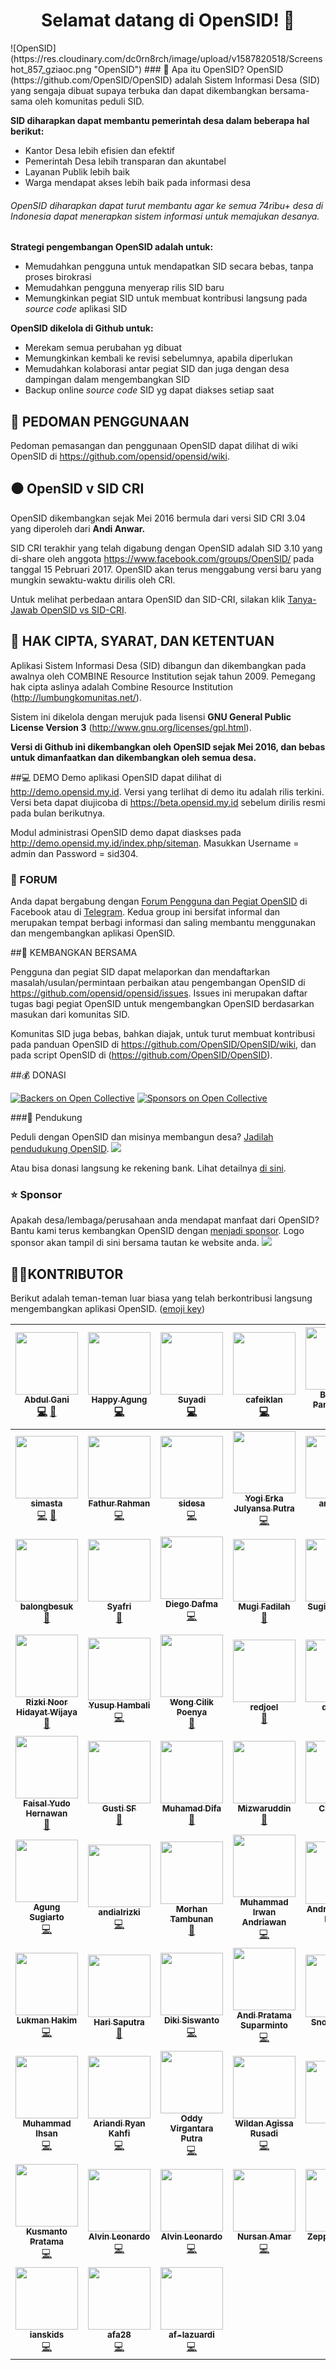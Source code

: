 <h1 align="center">Selamat datang di OpenSID! 👋</h1>
![OpenSID](https://res.cloudinary.com/dc0rn8rch/image/upload/v1587820518/Screenshot_857_gziaoc.png "OpenSID")
### 🤔 Apa itu OpenSID?
OpenSID (https://github.com/OpenSID/OpenSID) adalah Sistem Informasi Desa (SID) yang sengaja dibuat supaya terbuka dan dapat dikembangkan bersama-sama oleh komunitas peduli SID.

**SID diharapkan dapat membantu pemerintah desa dalam beberapa hal berikut:**

- Kantor Desa lebih efisien dan efektif
- Pemerintah Desa lebih transparan dan akuntabel
- Layanan Publik lebih baik
- Warga mendapat akses lebih baik pada informasi desa

###### OpenSID diharapkan dapat turut membantu agar ke semua 74ribu+ desa di Indonesia dapat menerapkan sistem informasi untuk memajukan desanya.

**Strategi pengembangan OpenSID adalah untuk:**
- Memudahkan pengguna untuk mendapatkan SID secara bebas, tanpa proses birokrasi
- Memudahkan pengguna menyerap rilis SID baru
- Memungkinkan pegiat SID untuk membuat kontribusi langsung pada _source code_ aplikasi SID

**OpenSID dikelola di Github untuk:**
- Merekam semua perubahan yg dibuat
- Memungkinkan kembali ke revisi sebelumnya, apabila diperlukan
- Memudahkan kolaborasi antar pegiat SID dan juga dengan desa dampingan dalam mengembangkan SID
- Backup online _source code_ SID yg dapat diakses setiap saat

## 📃 PEDOMAN PENGGUNAAN
Pedoman pemasangan dan penggunaan OpenSID dapat dilihat di wiki OpenSID di https://github.com/opensid/opensid/wiki.

## ⚫️ OpenSID v SID CRI
OpenSID dikembangkan sejak Mei 2016 bermula dari versi SID CRI 3.04 yang diperoleh dari **Andi Anwar.**

SID CRI terakhir yang telah digabung dengan OpenSID adalah SID 3.10 yang di-share oleh anggota https://www.facebook.com/groups/OpenSID/ pada tanggal 15 Pebruari 2017. OpenSID akan terus menggabung versi baru yang mungkin sewaktu-waktu dirilis oleh CRI.

Untuk melihat perbedaan antara OpenSID dan SID-CRI, silakan klik [Tanya-Jawab OpenSID vs SID-CRI](https://github.com/OpenSID/OpenSID/wiki/Tanya-Jawab-OpenSID-vs-SID-CRI).

## 📑 HAK CIPTA, SYARAT, DAN KETENTUAN
Aplikasi Sistem Informasi Desa (SID) dibangun dan dikembangkan pada awalnya oleh COMBINE Resource Institution sejak tahun 2009. Pemegang hak cipta aslinya adalah Combine Resource Institution (http://lumbungkomunitas.net/).

Sistem ini dikelola dengan merujuk pada lisensi **GNU General Public License Version 3** (http://www.gnu.org/licenses/gpl.html).

**Versi di Github ini dikembangkan oleh OpenSID sejak Mei 2016, dan bebas untuk dimanfaatkan dan dikembangkan oleh semua desa.**

##💻 DEMO
Demo aplikasi OpenSID dapat dilihat di http://demo.opensid.my.id. Versi yang terlihat di demo itu adalah rilis terkini. Versi beta dapat diujicoba di https://beta.opensid.my.id sebelum dirilis resmi pada bulan berikutnya.

Modul administrasi OpenSID demo dapat diaskses pada http://demo.opensid.my.id/index.php/siteman. Masukkan Username = admin dan Password = sid304.

### 💬 FORUM

Anda dapat bergabung dengan [Forum Pengguna dan Pegiat OpenSID](https://www.facebook.com/groups/opensid) di Facebook atau di [Telegram](http://bit.ly/2DG6Beb). Kedua group ini bersifat informal dan merupakan tempat berbagi informasi dan saling membantu menggunakan dan mengembangkan aplikasi OpenSID.

##🤝 KEMBANGKAN BERSAMA

Pengguna dan pegiat SID dapat melaporkan dan mendaftarkan masalah/usulan/permintaan perbaikan atau pengembangan OpenSID di https://github.com/opensid/opensid/issues. Issues ini merupakan daftar tugas bagi pegiat OpenSID untuk mengembangkan OpenSID berdasarkan masukan dari komunitas SID.

Komunitas SID juga bebas, bahkan diajak, untuk turut membuat kontribusi pada panduan OpenSID di https://github.com/OpenSID/OpenSID/wiki, dan pada script OpenSID di (https://github.com/OpenSID/OpenSID).

##💰 DONASI

[![Backers on Open Collective](https://opencollective.com/OpenSID/backers/badge.svg)](#backers)
[![Sponsors on Open Collective](https://opencollective.com/OpenSID/sponsors/badge.svg)](#sponsors)

###🧑 Pendukung

Peduli dengan OpenSID dan misinya membangun desa? [Jadilah pendudukung OpenSID](https://opencollective.com/OpenSID#backer).
<a href="https://opencollective.com/OpenSID#backers" target="_blank"><img src="https://opencollective.com/OpenSID/backers.svg?width=890"></a>

Atau bisa donasi langsung ke rekening bank. Lihat detailnya [di sini](https://opendesa.id/donasi).

### ⭐️ Sponsor

Apakah desa/lembaga/perusahaan anda mendapat manfaat dari OpenSID? Bantu kami terus kembangkan OpenSID dengan [menjadi sponsor](https://opencollective.com/OpenSID#sponsor). Logo sponsor akan tampil di sini bersama tautan ke website anda.
<a href="https://opencollective.com/OpenSID#backers" target="_blank"><img src="https://opencollective.com/OpenSID/sponsors.svg?width=890"></a>

##  👨‍💻KONTRIBUTOR
Berikut adalah teman-teman luar biasa yang telah berkontribusi langsung mengembangkan aplikasi OpenSID. ([emoji key](https://github.com/kentcdodds/all-contributors#emoji-key))

<!-- ALL-CONTRIBUTORS-LIST:START - Do not remove or modify this section -->
| [<img src="https://avatars2.githubusercontent.com/u/16488673?s=400&v=4" width="100px;"/><br /><sub><b>Abdul Gani</b></sub>](https://github.com/batudaa)<br />[💻](https://github.com/OpenSID/OpenSID/commits?author=batudaa "Code") [🔧](https://github.com/batudaa/batudaa-theme) | [<img src="https://avatars0.githubusercontent.com/u/19917739?s=460&v=4" width="100px;"/><br /><sub><b>Happy Agung</b></sub>](https://github.com/metalab25)<br />[💻](https://github.com/OpenSID/OpenSID/commits?author=metalab25 "Code") | [<img src="https://avatars2.githubusercontent.com/u/10582583?s=460&v=4" width="100px;"/><br /><sub><b>Suyadi</b></sub>](https://github.com/esyede)<br />[💻](https://github.com/OpenSID/OpenSID/commits?author=esyede "Code") | [<img src="https://avatars3.githubusercontent.com/u/1905469?s=460&v=4" width="100px;"/><br /><sub><b>cafeiklan</b></sub>](https://github.com/cafeiklan)<br />[💻](https://github.com/OpenSID/OpenSID/commits?author=cafeiklan "Code") | [<img src="https://scontent.fmel5-1.fna.fbcdn.net/v/t1.0-1/c1.0.295.295/13006503_10206151340131094_1877719533061445211_n.jpg?_nc_cat=0&oh=47afde62179860ed0c59c94974875eac&oe=5BF79D49" width="100px;"/><br /><sub><b>Bimo Aji Pamungkas</b></sub>](https://www.facebook.com/i177o)<br />[💻](https://github.com/OpenSID/OpenSID/commits?author=ombimo "Code") | [<img src="https://avatars2.githubusercontent.com/u/1229849?s=460&v=4" width="100px;"/><br /><sub><b>Ayi Sumarna</b></sub>](https://github.com/siayi)<br />[💻](https://github.com/OpenSID/OpenSID/commits?author=siayi "Code") [🐛](https://github.com/OpenSID/OpenSID/issues?q=author%3Asiayi) | [<img src="https://avatars3.githubusercontent.com/u/1853475?s=460&v=4" width="100px;"/><br /><sub><b>Ahmad Afandi</b></sub>](https://github.com/pandigresik)<br />[💻](https://github.com/OpenSID/OpenSID/commits?author=pandigresik "Code") |
| :---: | :---: | :---: | :---: | :---: | :---: | :---: |
| [<img src="https://avatars0.githubusercontent.com/u/26613576?s=460&v=4" width="100px;"/><br /><sub><b>simasta</b></sub>](https://github.com/simasta)<br />[💻](https://github.com/OpenSID/OpenSID/commits?author=simasta "Code") [🔧](https://github.com/simasta/wpsid-shortcode) | [<img src="https://avatars2.githubusercontent.com/u/26631297?s=460&v=4" width="100px;"/><br /><sub><b>Fathur Rahman</b></sub>](https://fathurvbf.wordpress.com/)<br />[💻](https://github.com/OpenSID/OpenSID/commits?author=fathurvbf "Code") | [<img src="https://avatars0.githubusercontent.com/u/28281443?s=460&v=4" width="100px;"/><br /><sub><b>sidesa</b></sub>](https://github.com/sidesa)<br />[💻](https://github.com/OpenSID/OpenSID/commits?author=sidesa "Code") | [<img src="https://avatars3.githubusercontent.com/u/8047705?s=460&v=4" width="100px;"/><br /><sub><b>Yogi Erka Julyansa Putra</b></sub>](https://github.com/Erkajp)<br />[💻](https://github.com/OpenSID/OpenSID/commits?author=Erkajp "Code") | [<img src="https://avatars1.githubusercontent.com/u/15242209?s=460&v=4" width="100px;"/><br /><sub><b>arzaddin</b></sub>](https://github.com/arzaddin)<br />[💻](https://github.com/OpenSID/OpenSID/commits?author=arzaddin "Code") | [<img src="https://scontent.fmel5-1.fna.fbcdn.net/v/t1.0-1/c53.0.320.320/p320x320/12032216_129508434070379_4536914696271402899_n.jpg?_nc_cat=0&oh=136d5e35e18f4f6a8f8c35e53f8932bb&oe=5C12AD62" width="100px;"/><br /><sub><b>Adi Rahman</b></sub>](https://www.facebook.com/profile.php?id=100010336693162)<br />[💻](https://github.com/OpenSID/OpenSID/commits?author=kodingku "Code") | [<img src="https://avatars1.githubusercontent.com/u/25834335?s=460&v=4" width="100px;"/><br /><sub><b>Muhammad</b></sub>](https://github.com/MUHAMMADRANGSEL)<br />[💻](https://github.com/OpenSID/OpenSID/commits?author=MUHAMMADRANGSEL "Code") [🐛](https://github.com/OpenSID/OpenSID/issues?q=author%3AMUHAMMADRANGSEL) |
| [<img src="https://avatars2.githubusercontent.com/u/35319600?s=460&v=4" width="100px;"/><br /><sub><b>balongbesuk</b></sub>](https://github.com/balongbesuk)<br />[🐛](https://github.com/OpenSID/OpenSID/issues?q=author%3Abalongbesuk) | [<img src="https://avatars1.githubusercontent.com/u/6611881?s=460&v=4" width="100px;"/><br /><sub><b>Syafri</b></sub>](https://github.com/afri18)<br />[🐛](https://github.com/OpenSID/OpenSID/issues?q=author%3Aafri18) | [<img src="https://avatars1.githubusercontent.com/u/9961837?s=460&v=4" width="100px;"/><br /><sub><b>Diego Dafma</b></sub>](https://www.facebook.com/Egodasa)<br />[💻](https://github.com/OpenSID/OpenSID/commits?author=egodasa "Code") | [<img src="https://avatars3.githubusercontent.com/u/32443765?s=460&v=4" width="100px;"/><br /><sub><b>Mugi Fadilah</b></sub>](https://facebook.com/modol.net)<br />[🐛](https://github.com/OpenSID/OpenSID/issues?q=author%3Amugi789) | [<img src="https://avatars0.githubusercontent.com/u/28652833?s=460&v=4" width="100px;"/><br /><sub><b>Sugianto Rusli</b></sub>](https://www.facebook.com/sugianto.rusli)<br />[🐛](https://github.com/OpenSID/OpenSID/issues?q=author%3Asugiantoe) | [<img src="https://avatars0.githubusercontent.com/u/13196484?s=460&v=4" width="100px;"/><br /><sub><b>Gun Gun Priatna</b></sub>](https://github.com/doublegunz)<br />[🐛](https://github.com/OpenSID/OpenSID/issues?q=author%3Adoublegunz) | [<img src="https://scontent.fmel5-1.fna.fbcdn.net/v/t1.0-1/p320x320/36992497_1740985615984741_947870076449587200_n.jpg?_nc_cat=0&oh=6949401b9e4b80f402766ddac78771e3&oe=5C0F932A" width="100px;"/><br /><sub><b>Agung Suryo Putra</b></sub>](https://www.facebook.com/agung.askcom1)<br />[📖](http://bit.ly/panduan-opensid-pdf) |
|[<img src="https://scontent.fmel5-1.fna.fbcdn.net/v/t1.0-1/p320x320/35694823_10212348165923653_4772027936544915456_n.jpg?_nc_cat=0&oh=ad8097e43f560a75700ae0f7eba70eb2&oe=5C0B0DEC" width="100px;"/><br /><sub><b>Rizki Noor Hidayat Wijaya</b></sub>](https://www.facebook.com/riskydigital)<br />[🔧](https://drive.google.com/drive/folders/1tX3gBw7zRUjo2QliCKWMHcTFVjd2f5h7) |[<img src="https://avatars1.githubusercontent.com/u/3823496?s=460&v=4" width="100px;"/><br /><sub><b>Yusup Hambali</b></sub>](https://github.com/suphm)<br />[💻](https://github.com/OpenSID/OpenSID/commits?author=suphm "Code")|[<img src="https://scontent.fmel5-1.fna.fbcdn.net/v/t1.0-1/385303_627976277231445_1453339498_n.jpg?_nc_cat=0&oh=5ace166fb88116e637bf3cc8f2dafa96&oe=5BF377AB" width="100px;"/><br /><sub><b>Wong Cilik Poenya</b></sub>](https://www.facebook.com/wongcilik.poenya)<br />[🐛](https://github.com/OpenSID/OpenSID/issues?q=author%3Awongcilikpoenya) |[<img src="https://avatars3.githubusercontent.com/u/22895596?s=460&v=4" width="100px;"/><br /><sub><b>redjoel</b></sub>](https://github.com/redjoel)<br />[🐛](https://github.com/OpenSID/OpenSID/issues?q=author%3Aredjoel)|[<img src="https://avatars1.githubusercontent.com/u/3823496?s=460&v=4" width="100px;"/><br /><sub><b>djowah</b></sub>](https://github.com/djowah)<br />[🐛](https://github.com/OpenSID/OpenSID/issues?q=author%3Adjowah)|[<img src="https://avatars2.githubusercontent.com/u/11713976?s=400&v=4" width="100px;"/><br /><sub><b>Didik Kurniawan</b></sub>](https://github.com/didikkurniawan)<br />[💻](https://github.com/OpenSID/OpenSID/commits?author=didikkurniawan "Code")|[<img src="https://scontent.fmel5-1.fna.fbcdn.net/v/t1.0-1/p320x320/24899783_380907915690689_5256535469427363350_n.jpg?_nc_cat=0&oh=80cb718e7a49ee10769348670826773a&oe=5BE6BC03" width="100px;"/><br /><sub><b>Muh Sukri Malendra</b></sub>](https://www.facebook.com/muhsukrimalendra)<br />[🐛](https://github.com/OpenSID/OpenSID/issues?q=author%3Asukrimalendra)|
|[<img src="https://avatars0.githubusercontent.com/u/13029584?s=460&v=4" width="100px;"/><br /><sub><b>Faisal Yudo Hernawan</b></sub>](https://github.com/jrsfaisal)<br />[🐛](https://github.com/OpenSID/OpenSID/issues?q=author%3Ajrsfaisal)|[<img src="https://avatars0.githubusercontent.com/u/40737002?s=460&v=4" width="100px;"/><br /><sub><b>Gusti SF</b></sub>](https://github.com/gustisf)<br />[🐛](https://github.com/OpenSID/OpenSID/issues?q=author%3Agustisf)|[<img src="https://scontent.fmel5-1.fna.fbcdn.net/v/t1.0-1/p320x320/14102491_1363655336995273_8116645141937620200_n.jpg?_nc_cat=0&oh=1c8560ca4059c6d0c009de356a68716c&oe=5BDE9F25" width="100px;"/><br /><sub><b>Muhamad Difa</b></sub>](https://www.facebook.com/difa.alexsandria.9)<br />[🐛](https://github.com/OpenSID/OpenSID/issues?q=author%3Amuhamaddifa)|[<img src="https://scontent.fmel5-1.fna.fbcdn.net/v/t1.0-1/c0.53.320.320/p320x320/32782654_2016789691917650_2677678857972088832_n.jpg?_nc_cat=0&oh=10b37209c47c50d0d677f040d64d0591&oe=5BA32936" width="100px;"/><br /><sub><b>Mizwaruddin</b></sub>](https://www.facebook.com/mizwaruddin.mizwaruddin)<br />[🐛](https://github.com/OpenSID/OpenSID/issues?q=author%3Amizwaruddin)|[<img src="https://avatars0.githubusercontent.com/u/26156030?s=460&v=4" width="100px;"/><br /><sub><b>CIJERUK</b></sub>](https://github.com/CIJERUK)<br />[🐛](https://github.com/OpenSID/OpenSID/issues?q=author%3ACIJERUK)|[<img src="https://avatars2.githubusercontent.com/u/38773660?s=460&v=4" width="100px;"/><br /><sub><b>makhbub</b></sub>](https://github.com/makhbub)<br />[🐛](https://github.com/OpenSID/OpenSID/issues?q=author%3Amakhbub)|[<img src="https://scontent.fmel5-1.fna.fbcdn.net/v/t1.0-1/p320x320/35114714_2091475807529495_3380715509124169728_n.jpg?_nc_cat=0&oh=d6825664a005b5fe13bbe8435b85d13b&oe=5BE8AD83" width="100px;"/><br /><sub><b>Wira Ade Putra</b></sub>](https://www.facebook.com/xnuser)<br />[📖](https://bit.ly/brosur-opensid)|
|[<img src="https://avatars2.githubusercontent.com/u/10989147?s=460&v=4" width="100px;"/><br /><sub><b>Agung Sugiarto</b></sub>](https://github.com/agungsugiarto)<br />[💻](https://github.com/OpenSID/OpenSID/commits?author=agungsugiarto "Code")|[<img src="https://avatars1.githubusercontent.com/u/10823012?s=460&v=4" width="100px;"/><br /><sub><b>andialrizki</b></sub>](https://github.com/andialrizki)<br />[💻](https://github.com/OpenSID/OpenSID/commits?author=andialrizki "Code")|[<img src="https://avatars1.githubusercontent.com/u/27580502?s=400&v=4" width="100px;"/><br /><sub><b>Morhan Tambunan</b></sub>](https://github.com/mananya)<br />[🐛](https://github.com/OpenSID/OpenSID/issues?q=author%3Amananya)|[<img src="https://avatars1.githubusercontent.com/u/13099373?s=460&v=4" width="100px;"/><br /><sub><b>Muhammad Irwan Andriawan</b></sub>](https://github.com/andriawan)<br />[💻](https://github.com/OpenSID/OpenSID/commits?author=andriawan "Code")|[<img src="https://scontent.fsuv1-1.fna.fbcdn.net/v/t1.0-1/c127.0.320.320/p320x320/11008415_1027748060588702_6863130820414376194_n.jpg?_nc_cat=0&oh=c4f562cbed42b400e0db060e5f8105d2&oe=5C2CBD36" width="100px;"/><br /><sub><b>Andry Rukandi Fauzy</b></sub>](https://web.facebook.com/andryrukandifauzy)<br />[🐛](https://github.com/OpenSID/OpenSID/issues?q=author%3Aandryrukandifauzy)|[<img src="https://avatars2.githubusercontent.com/u/34742217?s=460&v=4" width="100px;"/><br /><sub><b>WAHAB01</b></sub>](https://github.com/WAHAB01)<br />[🐛](https://github.com/OpenSID/OpenSID/issues?q=author%3AWAHAB01)|[<img src="https://avatars2.githubusercontent.com/u/4893216?s=400&v=4" width="100px;"/><br /><sub><b>Rizal Alfiannor</b></sub>](https://github.com/rizalblue)<br />[💻](https://github.com/OpenSID/OpenSID/commits?author=rizalblue "Code")|
|[<img src="https://scontent.fmel5-1.fna.fbcdn.net/v/t1.0-1/p320x320/10685529_10205083651518322_2863585881663459125_n.jpg?_nc_cat=100&_nc_ht=scontent.fmel5-1.fna&oh=6c02ad38eafd352ed17f1105ba48f939&oe=5CA6C74B" width="100px;"/><br /><sub><b>Lukman Hakim</b></sub>](https://www.facebook.com/lukman.uki)<br />[💻](https://github.com/OpenSID/OpenSID/commits?author=lukman48 "Code")|[<img src="https://avatars0.githubusercontent.com/u/45263721?s=460&v=4" width="100px;"/><br /><sub><b>Hari Saputra</b></sub>](https://github.com/hasap86)<br />[🐛](https://github.com/OpenSID/OpenSID/issues?q=author%3Ahasap86)|[<img src="https://avatars0.githubusercontent.com/u/22239074?s=460&v=4B" width="100px;"/><br /><sub><b>Diki Siswanto</b></sub>](https://github.com/dikisiswanto)<br />[💻](https://github.com/OpenSID/OpenSID/commits?author=xanarciz "Code")|[<img src="https://avatars0.githubusercontent.com/u/46323158?s=400&v=4" width="100px;"/><br /><sub><b>Andi Pratama Suparminto</b></sub>](https://github.com/xanarciz)<br />[💻](https://github.com/OpenSID/OpenSID/commits?author=xanarciz "Code")|[<img src="https://avatars3.githubusercontent.com/u/36057801?s=460&v=4" width="100px;"/><br /><sub><b>Snoopy-Sec</b></sub>](https://github.com/snoopy-sec)<br />[🐛](https://github.com/OpenSID/OpenSID/issues?q=author%3Asnoopy-sec)|[<img src="https://avatars0.githubusercontent.com/u/45786885?s=460&v=4" width="100px;"/><br /><sub><b>Rudi Purwanto</b></sub>](https://github.com/roaddee)<br />[💻](https://github.com/OpenSID/OpenSID/commits?author=roaddee "Code")|[<img src="https://avatars3.githubusercontent.com/u/33612251?s=460&v=4" width="100px;"/><br /><sub><b>I Kadek Galiarta</b></sub>](https://github.com/Galiarta)<br />[💻](https://github.com/OpenSID/OpenSID/commits?author=Galiarta "Code")|
|[<img src="https://scontent.fmel5-1.fna.fbcdn.net/v/t31.0-1/c56.56.694.694a/s320x320/242423_1862790842044_7981017_o.jpg?_nc_cat=105&_nc_ht=scontent.fmel5-1.fna&oh=50e33c01e2d62f43660d7285d3741f97&oe=5D72760D" width="100px;"/><br /><sub><b>Muhammad Ihsan</b></sub>](https://www.facebook.com/muhammad.ihsan.522)<br />[💻](# "Code")|[<img src="https://avatars3.githubusercontent.com/u/46939846?s=460&v=4" width="100px;"/><br /><sub><b>Ariandi Ryan Kahfi</b></sub>](https://github.com/ariandii)<br />[💻](https://github.com/OpenSID/OpenSID/commits?author=ariandii "Code")|[<img src="https://avatars1.githubusercontent.com/u/832277?s=460&v=4" width="100px;"/><br /><sub><b>Oddy Virgantara Putra</b></sub>](https://github.com/virgantara)<br />[💻](https://github.com/OpenSID/OpenSID/commits?author=virgantara "Code")|[<img src="https://avatars0.githubusercontent.com/u/6558409?s=460&v=4" width="100px;"/><br /><sub><b>Wildan Agissa Rusadi</b></sub>](https://github.com/dankrez48)<br />[💻](https://github.com/OpenSID/OpenSID/commits?author=dankrez48 "Code")|[<img src="https://avatars0.githubusercontent.com/u/51182125?s=460&v=4" width="100px;"/><br /><sub><b>Uncu</b></sub>](https://github.com/uncu29)<br />[💻](https://github.com/OpenSID/OpenSID/commits?author=uncu29 "Code")|[<img src="https://avatars3.githubusercontent.com/u/10545975?s=460&v=4" width="100px;"/><br /><sub><b>Rismawan Junandia</b></sub>](https://github.com/junandia)<br />[💻](https://github.com/OpenSID/OpenSID/commits?author=junandia "Code")|[<img src="https://avatars3.githubusercontent.com/u/22895596?s=460&v=4" width="100px;"/><br /><sub><b>Julis Suryadi</b></sub>](https://github.com/redjoel)<br />[💻](https://github.com/OpenSID/OpenSID/commits?author=redjoel "Code")|
|[<img src="https://avatars0.githubusercontent.com/u/16215220?s=460&v=4" width="100px;"/><br /><sub><b>Kusmanto Pratama</b></sub>](https://github.com/kusmantopratama)<br />[💻](https://github.com/OpenSID/OpenSID/commits?author=kusmantopratama "Code")|[<img src="https://avatars2.githubusercontent.com/u/22736771?s=460&v=4" width="100px;"/><br /><sub><b>Alvin Leonardo</b></sub>](https://github.com/0to1a)<br />[💻](https://github.com/OpenSID/OpenSID/commits?author=0to1a "Code")|[<img src="https://avatars3.githubusercontent.com/u/33674500?s=460&v=4" width="100px;"/><br /><sub><b>Alvin Leonardo</b></sub>](https://github.com/ropelid)<br />[💻](https://github.com/OpenSID/OpenSID/commits?author=ropelid "Code")|[<img src="https://avatars0.githubusercontent.com/u/22783252?s=460&v=4" width="100px;"/><br /><sub><b>Nursan Amar</b></sub>](https://github.com/nursanamar)<br />[💻](https://github.com/OpenSID/OpenSID/commits?author=nursanamar "Code")|[<img src="https://avatars0.githubusercontent.com/u/10391199?s=460&v=4" width="100px;"/><br /><sub><b>Zeppy Shiddiq</b></sub>](https://github.com/fusionid)<br />[💻](https://github.com/OpenSID/OpenSID/commits?author=fusionid "Code")|[<img src="https://avatars0.githubusercontent.com/u/4956745?s=400&v=4" width="100px;"/><br /><sub><b>Riyandika Andhi</b></sub>](https://github.com/riyandika)<br />[💻](https://github.com/OpenSID/OpenSID/commits?author=riyandika "Code")|[<img src="https://avatars0.githubusercontent.com/u/7290110?s=400&v=4" width="100px;"/><br /><sub><b>zeroturn</b></sub>](https://github.com/ZER07URN)<br />[💻](https://github.com/OpenSID/OpenSID/commits?author=ZER07URN "Code")|
|[<img src="https://avatars2.githubusercontent.com/u/60131374?s=400&v=4" width="100px;"/><br /><sub><b>ianskids</b></sub>](https://github.com/ianskids)<br />[💻](https://github.com/OpenSID/OpenSID/commits?author=ianskids "Code")|[<img src="https://avatars3.githubusercontent.com/u/57283157?s=400&v=4" width="100px;"/><br /><sub><b>afa28</b></sub>](https://github.com/afa28)<br />[💻](https://github.com/OpenSID/OpenSID/commits?author=afa28 "Code")|[<img src="https://avatars3.githubusercontent.com/u/13193883?s=400&v=4" width="100px;"/><br /><sub><b>af-lazuardi</b></sub>](https://github.com/af-lazuardi)<br />[💻](https://github.com/OpenSID/OpenSID/commits?author=af-lazuardi "Code")|||||
